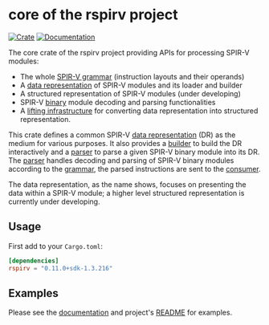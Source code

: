 core of the rspirv project
==========================

[![Crate][img-crate-rspirv]][crate-rspirv]
[![Documentation][img-doc-rspirv]][doc-rspirv]

The core crate of the rspirv project providing APIs for processing SPIR-V
modules:

* The whole [SPIR-V grammar][doc-grammar] (instruction layouts and their
  operands)
* A [data representation][doc-dr] of SPIR-V modules and its loader and builder
* A structured representation of SPIR-V modules (under developing)
* SPIR-V [binary][doc-binary] module decoding and parsing functionalities
* A [lifting infrastructure][doc-lift] for converting data representation into
  structured representation.

This crate defines a common SPIR-V [data representation][doc-dr] (DR) as the
medium for various purposes. It also provides a [builder][doc-builder] to
build the DR interactively and a [parser][doc-parser] to parse a given SPIR-V
binary module into its DR.
The [parser][doc-parser] handles decoding and parsing of SPIR-V binary modules
according to the [grammar][doc-grammar], the parsed instructions are sent to
the [consumer][doc-consumer].

The data representation, as the name shows, focuses on presenting the data
within a SPIR-V module; a higher level structured representation is currently
under developing.

Usage
-----

First add to your `Cargo.toml`:

```toml
[dependencies]
rspirv = "0.11.0+sdk-1.3.216"
```

Examples
--------

Please see the [documentation][doc-rspirv] and project's
[README][project-readme] for examples.

[img-crate-rspirv]: https://img.shields.io/crates/v/rspirv.svg
[img-doc-rspirv]: https://docs.rs/rspirv/badge.svg
[crate-rspirv]: https://crates.io/crates/rspirv
[doc-rspirv]: https://docs.rs/rspirv
[project-readme]: https://github.com/gfx-rs/rspirv/blob/master/README.md
[doc-grammar]: https://docs.rs/rspirv/*/rspirv/grammar/index.html
[doc-dr]: https://docs.rs/rspirv/*/rspirv/dr/index.html
[doc-lift]: https://docs.rs/rspirv/*/rspirv/lift/index.html
[doc-builder]: https://docs.rs/rspirv/*/rspirv/dr/struct.Builder.html
[doc-binary]: https://docs.rs/rspirv/*/rspirv/binary/index.html
[doc-parser]: https://docs.rs/rspirv/*/rspirv/binary/struct.Parser.html
[doc-consumer]: https://docs.rs/rspirv/*/rspirv/binary/trait.Consumer.html
